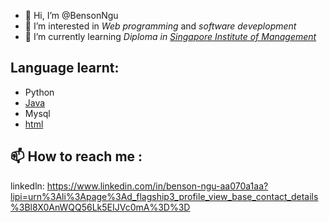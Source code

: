 - 👋 Hi, I’m @BensonNgu
- 👀 I’m interested in <em>Web programming</em> and <em>software deveplopment</em>
- 🌱 I’m currently learning <em>Diploma in <a href="https://www.sim.edu.sg/">Singapore Institute of Management</a></em>

## Language learnt:
- Python
- [Java](https://github.com/BensonNgu/java)
- Mysql
- [html](https://github.com/BensonNgu/HTML-notes)
## 📫 How to reach me :
linkedln: https://www.linkedin.com/in/benson-ngu-aa070a1aa?lipi=urn%3Ali%3Apage%3Ad_flagship3_profile_view_base_contact_details%3Bl8X0AnWQQ56Lk5EIJVc0mA%3D%3D
